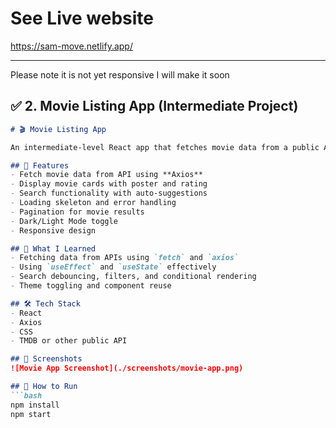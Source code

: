 # See Live website
https://sam-move.netlify.app/

---
Please note it is not yet responsive I will make it soon

## ✅ 2. **Movie Listing App (Intermediate Project)**

```markdown
# 🎬 Movie Listing App

An intermediate-level React app that fetches movie data from a public API and lets users search, filter, and view movies with pagination and loading states.

## 🚀 Features
- Fetch movie data from API using **Axios**
- Display movie cards with poster and rating
- Search functionality with auto-suggestions
- Loading skeleton and error handling
- Pagination for movie results
- Dark/Light Mode toggle
- Responsive design

## 🧠 What I Learned
- Fetching data from APIs using `fetch` and `axios`
- Using `useEffect` and `useState` effectively
- Search debouncing, filters, and conditional rendering
- Theme toggling and component reuse

## 🛠 Tech Stack
- React
- Axios
- CSS
- TMDB or other public API

## 📸 Screenshots
![Movie App Screenshot](./screenshots/movie-app.png)

## 🧪 How to Run
```bash
npm install
npm start
